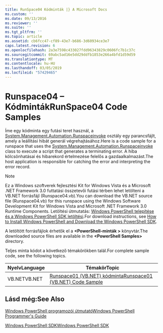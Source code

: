 ```yaml
---
title: RunSpace04 Kódminták |} A Microsoft Docs
ms.custom: ''
ms.date: 09/13/2016
ms.reviewer: ''
ms.suite: ''
ms.tgt_pltfrm: ''
ms.topic: article
ms.assetid: cb6fcc47-cf89-43e7-b686-3d60934ce3e7
caps.latest.revision: 6
ms.openlocfilehash: 2a3e7598c433027fdd96343829c0606fc7b1c37c
ms.sourcegitcommit: 69abc5ad16e5dd29ddfb1853e266a4bfd1d59d59
ms.translationtype: MT
ms.contentlocale: hu-HU
ms.lasthandoff: 03/05/2019
ms.locfileid: "57429465"
---
```

# <a name="runspace04-code-samples"></a><span data-ttu-id="e8178-102">Runspace04 – Kódminták</span><span class="sxs-lookup"><span data-stu-id="e8178-102">RunSpace04 Code Samples</span></span>

<span data-ttu-id="e8178-103">Íme egy kódminta egy futási teret használ, a [System.Management.Automation.Runspaceinvoke](/dotnet/api/System.Management.Automation.RunspaceInvoke) osztály egy parancsfájlt, amely a leállítási hibát generál végrehajtásához.</span><span class="sxs-lookup"><span data-stu-id="e8178-103">Here is a code sample for a runspace that uses the [System.Management.Automation.Runspaceinvoke](/dotnet/api/System.Management.Automation.RunspaceInvoke) class to execute a script that generates a terminating error.</span></span> <span data-ttu-id="e8178-104">A hiba kölcsönhatásai és hibarekord értelmezése felelős a gazdaalkalmazást.</span><span class="sxs-lookup"><span data-stu-id="e8178-104">The host application is responsible for catching the error and interpreting the error record.</span></span>

> [!NOTE]
> <span data-ttu-id="e8178-105">Ez a Windows szoftverek fejlesztési Kit for Windows Vista és a Microsoft .NET Framework 3.0 futtatási összetevői futási térben lehet letölteni a VB.NET forrásfájl (Runspace04.vb).</span><span class="sxs-lookup"><span data-stu-id="e8178-105">You can download the VB.NET source file (Runspace04.vb) for this runspace using the Windows Software Development Kit for Windows Vista and Microsoft .NET Framework 3.0 Runtime Components.</span></span> <span data-ttu-id="e8178-106">Letöltési útmutatás: [Windows PowerShell telepítése és a Windows PowerShell SDK letöltési](/powershell/developer/installing-the-windows-powershell-sdk).</span><span class="sxs-lookup"><span data-stu-id="e8178-106">For download instructions, see [How to Install Windows PowerShell and Download the Windows PowerShell SDK](/powershell/developer/installing-the-windows-powershell-sdk).</span></span>
>
> <span data-ttu-id="e8178-107">A letöltött forrásfájlok érhetők el a  **\<PowerShell-minták >** könyvtár.</span><span class="sxs-lookup"><span data-stu-id="e8178-107">The downloaded source files are available in the **\<PowerShell Samples>** directory.</span></span>

<span data-ttu-id="e8178-108">Teljes minta kódot a következő témakörökben talál.</span><span class="sxs-lookup"><span data-stu-id="e8178-108">For complete sample code, see the following topics.</span></span>

|<span data-ttu-id="e8178-109">Nyelv</span><span class="sxs-lookup"><span data-stu-id="e8178-109">Language</span></span>|<span data-ttu-id="e8178-110">Témakör</span><span class="sxs-lookup"><span data-stu-id="e8178-110">Topic</span></span>|
|--------------|-----------|
|<span data-ttu-id="e8178-111">VB.NET</span><span class="sxs-lookup"><span data-stu-id="e8178-111">VB.NET</span></span>|[<span data-ttu-id="e8178-112">Runspace01 (VB.NET) kódminta</span><span class="sxs-lookup"><span data-stu-id="e8178-112">Runspace01 (VB.NET) Code Sample</span></span>](./runspace01-vb-net-code-sample.md)|

## <a name="see-also"></a><span data-ttu-id="e8178-113">Lásd még:</span><span class="sxs-lookup"><span data-stu-id="e8178-113">See Also</span></span>

[<span data-ttu-id="e8178-114">Windows PowerShell programozói útmutató</span><span class="sxs-lookup"><span data-stu-id="e8178-114">Windows PowerShell Programmer's Guide</span></span>](./windows-powershell-programmer-s-guide.md)

[<span data-ttu-id="e8178-115">Windows PowerShell SDK</span><span class="sxs-lookup"><span data-stu-id="e8178-115">Windows PowerShell SDK</span></span>](../windows-powershell-reference.md)